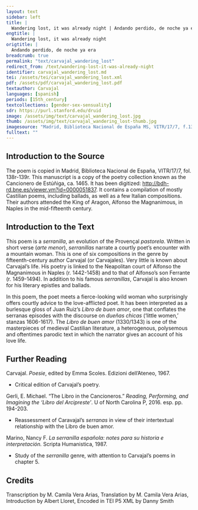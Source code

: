 ```yaml
---
layout: text
sidebar: left
title: |
  Wandering lost, it was already night | Andando perdido, de noche ya era
engtitle: |
  Wandering lost, it was already night
origtitle: |
  Andando perdido, de noche ya era
breadcrumb: true
permalink: "text/carvajal_wandering_lost"
redirect_from: /text/wandering-lost-it-was-already-night
identifier: carvajal_wandering_lost.md
tei: /assets/tei/carvajal_wandering_lost.xml
pdf: /assets/pdf/carvajal_wandering_lost.pdf
textauthor: Carvajal
languages: [spanish]
periods: [15th_century]
textcollections: [gender-sex-sensuality]
sdr: https://purl.stanford.edu/druid 
image: /assets/img/text/carvajal_wandering_lost.jpg
thumb: /assets/img/text/carvajal_wandering_lost-thumb.jpg
imagesource: "Madrid, Biblioteca Nacional de España MS, VITR/17/7, f.138r [Public domain]"
fulltext: ""
---
```

 

## Introduction to the Source 

<p>The poem is copied in Madrid, Biblioteca Nacional de España, VITR/17/7, fol. 138r-139r. This manuscript is a copy of the poetry collection known as the Cancionero de Estúñiga, ca. 1465. It has been digitized: <a href="http://bdh-rd.bne.es/viewer.vm?id=0000051837">http://bdh-rd.bne.es/viewer.vm?id=0000051837</a>. It contains a compilation of mostly Castilian poems, including ballads, as well as a few Italian compositions. Their authors attended the King of Aragon, Alfonso the Magnanimous, in Naples in the mid-fifteenth century.</p>

## Introduction to the Text 

<p>This poem is a <em>serranilla</em>, an evolution of the Provençal <em>pastorela</em>. Written in short verse (<em>arte menor</em>), <em>serranillas</em> narrate a courtly poet’s encounter with a mountain woman. This is one of six compositions in the genre by fifteenth-century author Carvajal (or Carvajales). Very little is known about Carvajal’s life. His poetry is linked to the Neapolitan court of Alfonso the Magnanimous in Naples (r. 1442-1458) and to that of Alfonso’s son Ferrante (r. 1459-1494). In addition to his famous <em>serranillas</em>, Carvajal is also known for his literary epistles and ballads.</p> <p dir="ltr">In this poem, the poet meets a fierce-looking wild woman who surprisingly offers courtly advice to the love-afflicted poet. It has been interpreted as a burlesque gloss of Juan Ruiz’s <em>Libro de buen amor</em>, one that conflates the serranas episodes with the discourse on <em>dueñas chicas</em> (‘little women,’ stanzas 1606-1617). The <em>Libro de buen amor</em> (1330/1343) is one of the masterpieces of medieval Castilian literature, a heterogenous, polysemous and oftentimes parodic text in which the narrator gives an account of his love life.</p>

## Further Reading 

<p>Carvajal. <em>Poesie</em>, edited by Emma Scoles. Edizioni dell’Ateneo, 1967.</p> <ul> <li>Critical edition of Carvajal’s poetry.</li> </ul> <p>Gerli, E. Michael. “The Libro in the Cancioneros.” <em>Reading, Performing, and Imagining the ‘Libro del Arcipreste’</em>. U of North Carolina P, 2016. esp. pp. 194-203.</p> <ul> <li>Reassessment of Caravajal’s <em>serranas</em> in view of their intertextual relationship with the Libro de buen amor.</li> </ul> <p>Marino, Nancy F. <em>La serranilla española: notes para su historia e interpretación.</em> Scripta Humanistica, 1987.</p> <ul> <li>Study of the <em>serranilla</em> genre, with attention to Carvajal’s poems in chapter 5.</li> </ul>

## Credits

Transcription by M. Camila Vera Arias, Translation by M. Camila Vera Arias, Introduction by Albert Lloret, Encoded in TEI P5 XML by Danny Smith
